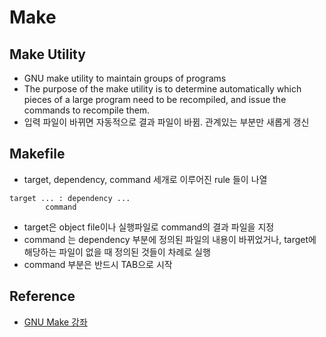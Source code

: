 # Make

## Make Utility
- GNU make utility to maintain groups of programs
- The purpose of the make utility is to determine automatically which pieces of a large program need to be recompiled, and issue the commands to recompile them.
- 입력 파일이 바뀌면 자동적으로 결과 파일이 바뀜. 관계있는 부분만 새롭게 갱신

## Makefile
- target, dependency, command 세개로 이루어진 rule 들이 나열
```shell
target ... : dependency ...
		command
```
- target은  object file이나 실행파일로 command의 결과 파일을 지정
- command 는 dependency 부분에 정의된 파일의 내용이 바뀌었거나, target에 해당하는 파일이 없을 때 정의된 것들이 차례로 실행
- command 부분은 반드시 TAB으로 시작

## Reference
- [ GNU Make 강좌](https://wiki.kldp.org/KoreanDoc/html/GNU-Make/GNU-Make.html)